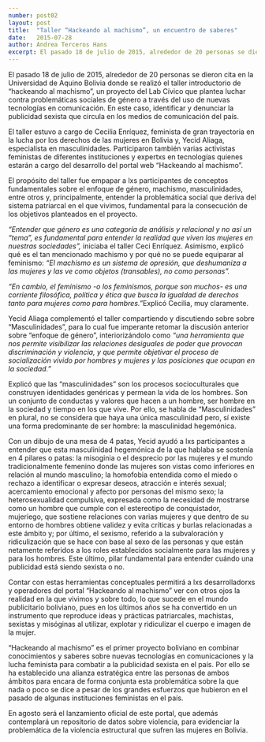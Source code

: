 ```yaml
---
number: post02
layout: post
title:  "Taller “Hackeando al machismo”, un encuentro de saberes"
date:   2015-07-28
author: Andrea Terceros Hans
excerpt: El pasado 18 de julio de 2015, alrededor de 20 personas se dieron cita en  la Universidad de Aquino Bolivia donde se realizó el taller introductorio de  “hackeando al machismo”, un proyecto del Lab Cívico que plantea luchar contra problemáticas sociales de género a través del  uso de nuevas tecnologías en comunicación. En este caso, identificar y denunciar la publicidad sexista que circula en los medios de comunicación del país. 
---
```

<p>El pasado 18 de julio de 2015, alrededor de 20 personas se dieron cita en  la Universidad de Aquino Bolivia donde se realizó el taller introductorio de  “hackeando al machismo”, un proyecto del Lab Cívico que plantea luchar contra problemáticas sociales de género a través del  uso de nuevas tecnologías en comunicación. En este caso, identificar y denunciar la publicidad sexista que circula en los medios de comunicación del país.</p>
<p>El taller estuvo a cargo de Cecilia Enríquez, feminista de gran trayectoria en la lucha por los derechos de las mujeres en Bolivia y, Yecid Aliaga,  especialista en masculinidades. Participaron también varias activistas feministas de diferentes instituciones  y expertxs en tecnologías quienes estarán a cargo del desarrollo del portal web “Hackeando al machismo”.</p>
<p>El propósito del taller fue empapar a lxs participantes de conceptos fundamentales  sobre el enfoque de género, machismo, masculinidades, entre otros y, principalmente,  entender la problemática social que deriva del sistema patriarcal en el que vivimos, fundamental para la consecución de los objetivos planteados en el proyecto.</p>
<p><i>“Entender que género es una categoría de análisis y relacional y no así un “tema”, es fundamental para entender la realidad que viven las mujeres en nuestras sociedades”,</i> iniciaba el taller Ceci Enríquez. Asimismo, explicó qué es el tan mencionado machismo y por qué no se puede equiparar al feminismo: <i>“El machismo es un sistema de opresión, que deshumaniza a las mujeres y las ve como objetos (transables), no como personas”.</i></p>
<p><i>“En cambio, el feminismo -o los feminismos, porque son muchos- es una corriente filosófica, política y ética que busca la igualdad de derechos tanto para mujeres como para hombres.”</i>Explicó Cecilia, muy claramente.</p>
<p>Yecid Aliaga complementó el taller compartiendo y discutiendo sobre sobre “Masculinidades”, para lo cual fue imperante retomar la discusión anterior sobre “enfoque de género”, interiorizándolo como <i>“una herramienta que nos permite visibilizar las relaciones desiguales de poder que provocan discriminación y violencia, y que permite objetivar el proceso de socialización vivido por hombres y mujeres y las posiciones que ocupan en la sociedad.”</i></p>
<p>Explicó que las “masculinidades” son los procesos socioculturales que construyen identidades genéricas y permean la vida de los hombres. Son un conjunto de conductas y valores que hacen a un hombre, ser hombre en la sociedad y tiempo en los que vive. Por ello, se habla de “Masculinidades” en plural, no se considera que haya una única masculinidad pero, sí existe una forma predominante de ser hombre: la masculinidad hegemónica.</p>
<p>Con un dibujo de una mesa de 4 patas, Yecid ayudó a lxs participantes a entender que esta masculinidad hegemónica de la que hablaba se sostenía en 4 pilares o patas: la misoginia o el desprecio por las mujeres y el mundo tradicionalmente femenino donde las mujeres son vistas como inferiores en relación al mundo masculino; la homofobia entendida como el miedo o rechazo a identificar o expresar deseos, atracción e interés sexual; acercamiento emocional y afecto por personas del mismo sexo; la heterosexualidad compulsiva, expresada como la necesidad de mostrarse como un hombre que cumple con el estereotipo de conquistador, mujeriego, que sostiene relaciones con varias mujeres y que dentro de su entorno de hombres obtiene validez y evita críticas y burlas relacionadas a este ámbito y; por último, el sexismo, referido a la subvaloración y ridiculización que se hace con base al sexo de las personas y que están netamente referidos a los roles establecidos socialmente para las mujeres y para los hombres. Este último, pilar fundamental para entender cuándo una publicidad está siendo sexista o no.</p>
<p>Contar con estas herramientas conceptuales permitirá a lxs desarrolladorxs  y operadores del portal “Hackeando al machismo” ver  con otros ojos la realidad en la que vivimos y sobre todo, lo que sucede en el mundo publicitario boliviano, pues en los últimos años se ha convertido en un instrumento que reproduce ideas y prácticas patriarcales, machistas, sexistas y misóginas al utilizar, explotar y ridiculizar el cuerpo e imagen de la mujer. </p>
<p>“Hackeando al machismo” es el primer proyecto boliviano en combinar conocimientos y saberes sobre nuevas tecnologías en comunicaciones y la lucha feminista para combatir a la publicidad sexista en el país. Por ello se ha establecido una alianza estratégica entre las personas de ambos ámbitos para encara de forma conjunta esta problemática sobre la que nada o poco se dice a pesar de los grandes esfuerzos que hubieron en el pasado de algunas instituciones feministas en el país.</p>
<p>En agosto será el lanzamiento oficial de este portal, que además contemplará un repositorio de datos sobre violencia, para evidenciar  la problemática de la violencia estructural que sufren las mujeres en Bolivia. </p>